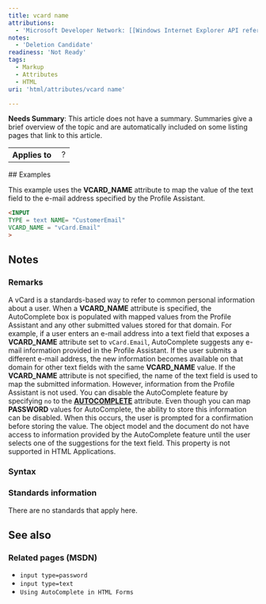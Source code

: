 ```yaml
---
title: vcard name
attributions:
  - 'Microsoft Developer Network: [[Windows Internet Explorer API reference](http://msdn.microsoft.com/en-us/library/ie/hh828809%28v=vs.85%29.aspx) Article]'
notes:
  - 'Deletion Candidate'
readiness: 'Not Ready'
tags:
  - Markup
  - Attributes
  - HTML
uri: 'html/attributes/vcard name'

---
```

**Needs Summary**: This article does not have a summary. Summaries give a brief overview of the topic and are automatically included on some listing pages that link to this article.

<table class="wikitable">
<tr>
<th>
Applies to

</th>
<td>
 ?

</td>
</tr>
</table>
## <span>Examples</span>

This example uses the **VCARD\_NAME** attribute to map the value of the text field to the e-mail address specified by the Profile Assistant.

``` html
<INPUT
TYPE = text NAME= "CustomerEmail"
VCARD_NAME = "vCard.Email"
>
```

## <span>Notes</span>

### <span>Remarks</span>

A vCard is a standards-based way to refer to common personal information about a user. When a **VCARD\_NAME** attribute is specified, the AutoComplete box is populated with mapped values from the Profile Assistant and any other submitted values stored for that domain. For example, if a user enters an e-mail address into a text field that exposes a **VCARD\_NAME** attribute set to `vCard.Email`, AutoComplete suggests any e-mail information provided in the Profile Assistant. If the user submits a different e-mail address, the new information becomes available on that domain for other text fields with the same **VCARD\_NAME** value. If the **VCARD\_NAME** attribute is not specified, the name of the text field is used to map the submitted information. However, information from the Profile Assistant is not used. You can disable the AutoComplete feature by specifying `no` to the [**AUTOCOMPLETE**](/html/attributes/autocomplete) attribute. Even though you can map **PASSWORD** values for AutoComplete, the ability to store this information can be disabled. When this occurs, the user is prompted for a confirmation before storing the value. The object model and the document do not have access to information provided by the AutoComplete feature until the user selects one of the suggestions for the text field. This property is not supported in HTML Applications.

### <span>Syntax</span>

### <span>Standards information</span>

There are no standards that apply here.

## <span>See also</span>

### <span>Related pages (MSDN)</span>

-   `input type=password`
-   `input type=text`
-   `Using AutoComplete in HTML Forms`
